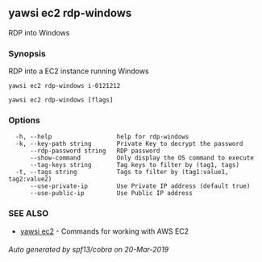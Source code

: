 ## yawsi ec2 rdp-windows

RDP into Windows

### Synopsis


RDP into a EC2 instance running Windows

	yawsi ec2 rdp-windows i-0121212
	

```
yawsi ec2 rdp-windows [flags]
```

### Options

```
  -h, --help                  help for rdp-windows
  -k, --key-path string       Private Key to decrypt the password
      --rdp-password string   RDP password
      --show-command          Only display the OS command to execute
      --tag-keys string       Tag keys to filter by (tag1, tags)
  -t, --tags string           Tags to filter by (tag1:value1, tag2:value2)
      --use-private-ip        Use Private IP address (default true)
      --use-public-ip         Use Public IP address
```

### SEE ALSO
* [yawsi ec2](yawsi_ec2.md)	 - Commands for working with AWS EC2

###### Auto generated by spf13/cobra on 20-Mar-2019
